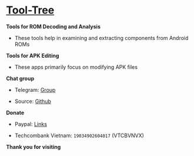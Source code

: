 # [Tool-Tree](https://zenlua.github.io/Tool-Tree)

**Tools for ROM Decoding and Analysis**

+ These tools help in examining and extracting components from Android ROMs

**Tools for APK Editing**

+ These apps primarily focus on modifying APK files

**Chat group**

+ Telegram: [Group](https://t.me/tooltree)

+ Source: [Github](https://github.com/Zenlua/Tool-Tree)

**Donate**

+ Paypal: [Links](https://paypal.me/kakathic)
 
+ Techcombank Vietnam: `19034902604017` (VTCBVNVX)

**Thank you for visiting**

